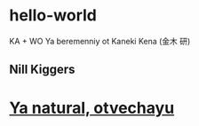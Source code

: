 # hello-world
KA + WO
Ya beremenniy ot Kaneki Kena (金木 研)
## Nill Kiggers

# [Ya natural, otvechayu](https://www.youtube.com/watch?v=nsE6Q0PNsKA)